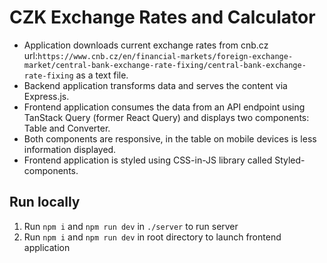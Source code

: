# CZK Exchange Rates and Calculator

- Application downloads current exchange rates from cnb.cz url:`https://www.cnb.cz/en/financial-markets/foreign-exchange-market/central-bank-exchange-rate-fixing/central-bank-exchange-rate-fixing` as a text file.
- Backend application transforms data and serves the content via Express.js.
- Frontend application consumes the data from an API endpoint using TanStack Query (former React Query) and displays two components: Table and Converter.
- Both components are responsive, in the table on mobile devices is less information displayed.
- Frontend application is styled using CSS-in-JS library called Styled-components.

## Run locally

1. Run `npm i` and `npm run dev` in `./server` to run server
2. Run `npm i` and `npm run dev` in root directory to launch frontend application
